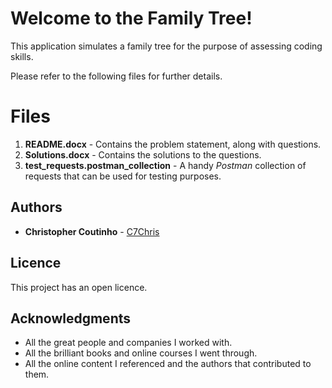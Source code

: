 # Welcome to the Family Tree!

This application simulates a family tree for the purpose of assessing coding skills.

Please refer to the following files for further details.

# Files
 1. **README.docx** - Contains the problem statement, along with questions.
 2. **Solutions.docx** - Contains the solutions to the questions.
 3. **test_requests.postman_collection** - A handy *Postman* collection of requests that can be used for testing purposes. 

## Authors

* **Christopher Coutinho** - [C7Chris](https://github.com/c7chris)

## Licence

This project has an open licence.

## Acknowledgments

* All the great people and companies I worked with.
* All the brilliant books and online courses I went through.
* All the online content I referenced and the authors that contributed to them.
